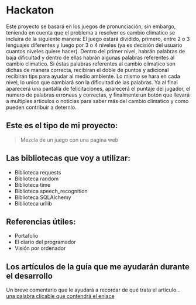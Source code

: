 # Hackaton
Este proyecto se basará en los juegos de pronunciación, sin embargo, teniendo en cuenta que el problema a resolver es cambio climatico se incluira de la siguiente manera: El juego estará dividido, primero, entre 2 o 3 lenguajes diferentes y luego por 3 o 4 niveles (ya es decisión del usuario cuantos niveles quiere hacer). Dentro del primer nivel, habrán palabras de baja dificultad y dentro de ellas habrán algunas palabras referentes al cambio climatico. Si éstas palabras referentes al cambio climatico son dichas de manera correcta, recibiran el doble de puntos y adicional recibirán tips para ayudar al medio ambiente. Lo mismo se hara en cada nivel, lo unico que cambiará son la dificultad de las palabras. Ya al final aparecerá una pantalla de felicitaciones, aparecerá el puntaje del jugador, el numero de palabras erroneas y correctas, y finalmente un botón que llevará a multiples articulos o noticias para saber más del cambio climatico y como pueden contribuir a deternlo.

## Este es el tipo de mi proyecto:
> Mezcla de un juego con una pagina web

## Las bibliotecas que voy a utilizar:
- Biblioteca requests
- Biblioteca random
- Biblioteca time
- Biblioteca speech_recognition
- Biblioteca SQLAlchemy
- Biblioteca urllib

## Referencias útiles:
- Portafolio
- El diario del programador
- Visión por ordenador

## Los artículos de la guía que me ayudarán durante el desarrollo
Un breve comentario que le ayudará a recordar de qué trata el artículo... [una palabra clicable que contendrá el enlace](https://enlace_al_artículo)
